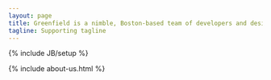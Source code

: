 ```yaml
---
layout: page
title: Greenfield is a nimble, Boston-based team of developers and designers.
tagline: Supporting tagline
---
```

{% include JB/setup %}

<section class="page-body">
  {% include about-us.html %}
</section>
